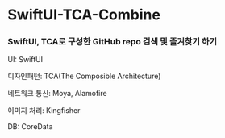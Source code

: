 # SwiftUI-TCA-Combine

### SwiftUI, TCA로 구성한 GitHub repo 검색 및 즐겨찾기 하기

UI: SwiftUI

디자인패턴: TCA(The Composible Architecture)

네트워크 통신: Moya, Alamofire

이미지 처리: Kingfisher

DB: CoreData
